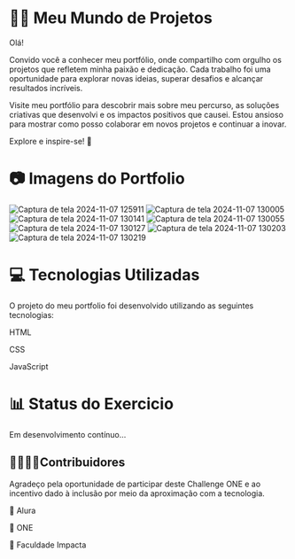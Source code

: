 
# 👩‍💻 Meu Mundo de Projetos 

Olá!

Convido você a conhecer meu portfólio, onde compartilho com orgulho os projetos que refletem minha paixão e dedicação. Cada trabalho foi uma oportunidade para explorar novas ideias, superar desafios e alcançar resultados incríveis.

Visite meu portfólio para descobrir mais sobre meu percurso, as soluções criativas que desenvolvi e os impactos positivos que causei. Estou ansioso para mostrar como posso colaborar em novos projetos e continuar a inovar.

Explore e inspire-se! 🌟
# 📷 Imagens do Portfolio
![Captura de tela 2024-11-07 125911](https://github.com/user-attachments/assets/530b428e-0f9c-4ee8-972a-b9207d1ffe0d)
![Captura de tela 2024-11-07 130005](https://github.com/user-attachments/assets/48fb5716-df2e-4e1f-b875-09b722581219)
![Captura de tela 2024-11-07 130141](https://github.com/user-attachments/assets/b5c26cff-1b40-448d-85fe-d97e8335adcc)
![Captura de tela 2024-11-07 130055](https://github.com/user-attachments/assets/ab0c62b3-55d2-40b0-8c55-7b4bdfdd6d19)
![Captura de tela 2024-11-07 130127](https://github.com/user-attachments/assets/2dea0b4a-2449-4cfc-8ccf-3b2c79ac904a)
![Captura de tela 2024-11-07 130203](https://github.com/user-attachments/assets/2c20f68c-2954-4b32-a67b-d03e1e369d5f)
![Captura de tela 2024-11-07 130219](https://github.com/user-attachments/assets/03e402d2-decf-47de-8bd0-e0b4c4d45f92)



# 💻 Tecnologias Utilizadas

O projeto do meu portfolio foi desenvolvido utilizando as seguintes tecnologias:

HTML

CSS

JavaScript


# 📊 Status do Exercicio

Em desenvolvimento contínuo...
## 🫱🏽‍🫲🏽Contribuidores

Agradeço pela oportunidade de participar deste Challenge ONE e ao incentivo dado à inclusão por meio da aproximação com a tecnologia.

🔹 Alura

🔹 ONE

🔹 Faculdade Impacta
